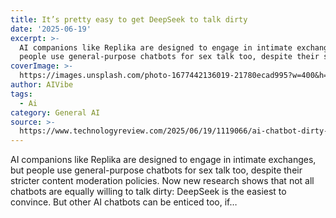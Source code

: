 ```yaml
---
title: It’s pretty easy to get DeepSeek to talk dirty
date: '2025-06-19'
excerpt: >-
  AI companions like Replika are designed to engage in intimate exchanges, but
  people use general-purpose chatbots for sex talk too, despite their stric...
coverImage: >-
  https://images.unsplash.com/photo-1677442136019-21780ecad995?w=400&h=200&fit=crop&auto=format
author: AIVibe
tags:
  - Ai
category: General AI
source: >-
  https://www.technologyreview.com/2025/06/19/1119066/ai-chatbot-dirty-talk-deepseek-replika/
---
```

AI companions like Replika are designed to engage in intimate exchanges, but people use general-purpose chatbots for sex talk too, despite their stricter content moderation policies. Now new research shows that not all chatbots are equally willing to talk dirty: DeepSeek is the easiest to convince. But other AI chatbots can be enticed too, if&#8230;
